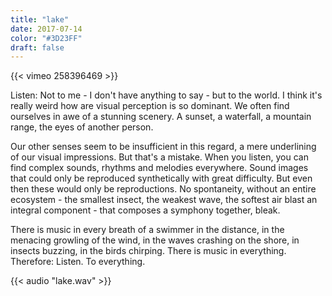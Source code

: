 ```yaml
---
title: "lake"
date: 2017-07-14
color: "#3D23FF"
draft: false
---
```


{{< vimeo 258396469 >}}

Listen: Not to me - I don't have anything to say - but to the world. I think it's really weird how are visual perception is so dominant. We often find ourselves in awe of a stunning scenery. A sunset, a waterfall, a mountain range, the eyes of another person.

Our other senses seem to be insufficient in this regard, a mere underlining of our visual impressions. But that's a mistake. When you listen, you can find complex sounds, rhythms and melodies everywhere. Sound images that could only be reproduced synthetically with great difficulty. But even then these would only be reproductions. No spontaneity, without an entire ecosystem - the smallest insect, the weakest wave, the softest air blast an integral component - that composes a symphony together, bleak.

There is music in every breath of a swimmer in the distance, in the menacing growling of the wind, in the waves crashing on the shore, in insects buzzing, in the birds chirping. There is music in everything. Therefore: Listen. To everything.

{{< audio "lake.wav" >}}